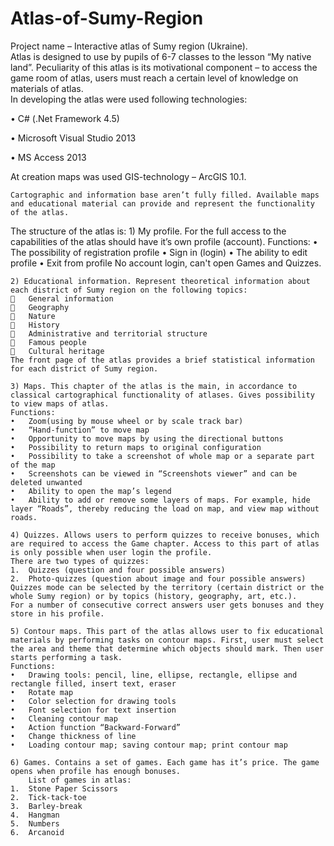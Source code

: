 # Atlas-of-Sumy-Region
Project name – Interactive atlas of Sumy region (Ukraine).  
	Atlas is designed to use by pupils of 6-7 classes to the lesson “My native land”. Peculiarity of this atlas is its motivational component – to access the game room of atlas, users must reach a certain level of knowledge on materials of atlas.  
	In developing the atlas were used following technologies: 

•	C# (.Net Framework 4.5) 

•	Microsoft Visual Studio 2013

•	MS Access 2013 

At creation maps was used GIS-technology – ArcGIS 10.1. 

	Cartographic and information base aren’t fully filled. Available maps and educational material can provide and represent the functionality of the atlas.   
The structure of the atlas is: 
	1) My profile. For the full access to the capabilities of the atlas should have it’s own profile (account). 
Functions: 
•	The possibility of registration profile 
•	Sign in (login) 
•	The ability to edit profile 
•	Exit from profile 
No account login, can't open Games and Quizzes.  

	2) Educational information. Represent theoretical information about each district of Sumy region on the following topics:
		General information 
		Geography 
		Nature 
		History 
		Administrative and territorial structure 
		Famous people 
		Cultural heritage 
	The front page of the atlas provides a brief statistical information for each district of Sumy region.
	
	3) Maps. This chapter of the atlas is the main, in accordance to classical cartographical functionality of atlases. Gives possibility to view maps of atlas. 
	Functions: 
	•	Zoom(using by mouse wheel or by scale track bar) 
	•	“Hand-function” to move map 
	•	Opportunity to move maps by using the directional buttons 
	•	Possibility to return maps to original configuration 
	•	Possibility to take a screenshot of whole map or a separate part of the map 
	•	Screenshots can be viewed in “Screenshots viewer” and can be deleted unwanted 
	•	Ability to open the map’s legend 
	•	Ability to add or remove some layers of maps. For example, hide layer “Roads”, thereby reducing the load on map, and view map without roads.
	
	4) Quizzes. Allows users to perform quizzes to receive bonuses, which are required to access the Game chapter. Access to this part of atlas is only possible when user login the profile. 
	There are two types of quizzes: 
	1.	Quizzes (question and four possible answers) 
	2.	Photo-quizzes (question about image and four possible answers) 
	Quizzes mode can be selected by the territory (certain district or the whole Sumy region) or by topics (history, geography, art, etc.). 
	For a number of consecutive correct answers user gets bonuses and they store in his profile. 
	
	5) Contour maps. This part of the atlas allows user to fix educational materials by performing tasks on contour maps. First, user must select the area and theme that determine which objects should mark. Then user starts performing a task. 
	Functions: 
	•	Drawing tools: pencil, line, ellipse, rectangle, ellipse and rectangle filled, insert text, eraser 
	•	Rotate map 
	•	Color selection for drawing tools 
	•	Font selection for text insertion 
	•	Cleaning contour map 
	•	Action function “Backward-Forward” 
	•	Change thickness of line 
	•	Loading contour map; saving contour map; print contour map 
	
	6) Games. Contains a set of games. Each game has it’s price. The game opens when profile has enough bonuses. 
	    List of games in atlas: 
	1.	Stone Paper Scissors 
	2.	Tick-tack-toe 
	3.	Barley-break 
	4.	Hangman 
	5.	Numbers 
	6.	Arcanoid
